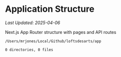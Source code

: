 # Application Structure

*Last Updated: 2025-04-06*

Next.js App Router structure with pages and API routes

```
/Users/mrjones/Local/Github/loftsdesarts/app

0 directories, 0 files

```
